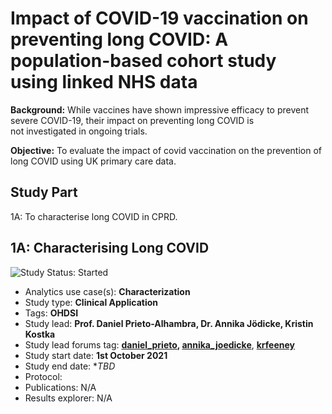 # Impact of COVID-19 vaccination on preventing long COVID: A population-based cohort study using linked NHS data 

**Background:** While vaccines have shown impressive efficacy to prevent severe COVID-19, their impact on preventing long COVID is not investigated in ongoing trials.  

**Objective:** To evaluate the impact of covid vaccination on the prevention of long COVID using UK primary care data.

## Study Part
1A: To characterise long COVID in CPRD.
  
## 1A: Characterising Long COVID
 <img src="https://img.shields.io/badge/Study%20Status-Started-blue.svg" alt="Study Status: Started">

- Analytics use case(s): **Characterization**
- Study type: **Clinical Application**
- Tags: **OHDSI**
- Study lead: **Prof. Daniel Prieto-Alhambra, Dr. Annika Jödicke, Kristin Kostka**
- Study lead forums tag: **[daniel_prieto](https://forums.ohdsi.org/u/daniel_prieto/summary), [annika_joedicke](https://forums.ohdsi.org/u/annika_joedicke)**, **[krfeeney](https://forums.ohdsi.org/u/krfeeney)**
- Study start date: **1st October 2021**
- Study end date: **TBD*
- Protocol: 
- Publications: N/A
- Results explorer: N/A 
